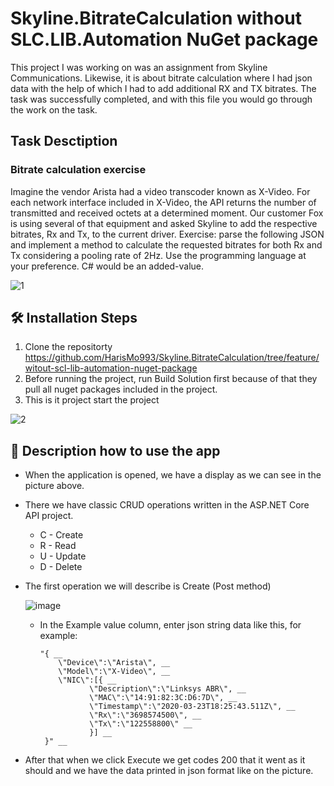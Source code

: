 # Skyline.BitrateCalculation without SLC.LIB.Automation NuGet package

This project I was working on was an assignment from Skyline Communications. Likewise, it is about bitrate calculation where I had json data with the help of which I had to add additional RX and TX bitrates. The task was successfully completed, and with this file you would go through the work on the task.


## Task Desctiption

### Bitrate calculation exercise

Imagine the vendor Arista had a video transcoder known as X-Video. For each network interface included in X-Video, the API returns the number of transmitted and received octets at a determined moment. Our customer 
Fox is using several of that equipment and asked Skyline to add the respective bitrates, Rx and Tx, to the current 
driver.
Exercise: parse the following JSON and implement a method to calculate the requested bitrates for both Rx and 
Tx considering a pooling rate of 2Hz.
Use the programming language at your preference. C# would be an added-value.

![1](https://user-images.githubusercontent.com/80532396/216826514-7ece68d0-7b8e-4849-b2f8-c3fce6a760b0.PNG)


## 🛠️ Installation Steps

1. Clone the repositorty
  https://github.com/HarisMo993/Skyline.BitrateCalculation/tree/feature/witout-scl-lib-automation-nuget-package
2. Before running the project, run Build Solution first because of that they pull all nuget packages included in the project.
3. This is it project start the project

![2](https://user-images.githubusercontent.com/80532396/216828386-f1537e03-7199-4c1f-b734-e31cac5a289c.PNG)


## 📖 Description how to use the app

* When the application is opened, we have a display as we can see in the picture above.

* There we have classic CRUD operations written in the ASP.NET Core API project.
  - C - Create
  - R - Read
  - U - Update
  - D - Delete

* The first operation we will describe is Create (Post method)

  ![image](https://user-images.githubusercontent.com/80532396/216829529-c8845453-b772-424d-a47b-e0fade7a1387.png)
  
  - In the Example value column, enter json string data like this, for example: 
  
        "{ __
            \"Device\":\"Arista\", __
            \"Model\":\"X-Video\", __
            \"NIC\":[{ __
                   \"Description\":\"Linksys ABR\", __
                   \"MAC\":\"14:91:82:3C:D6:7D\", __
                   \"Timestamp\":\"2020-03-23T18:25:43.511Z\", __
                   \"Rx\":\"3698574500\", __
                   \"Tx\":\"122558800\" __
                   }] __
         }" __
         
 - After that when we click Execute we get codes 200 that it went as it should and we have the data printed in json format like on the picture.
 
 
